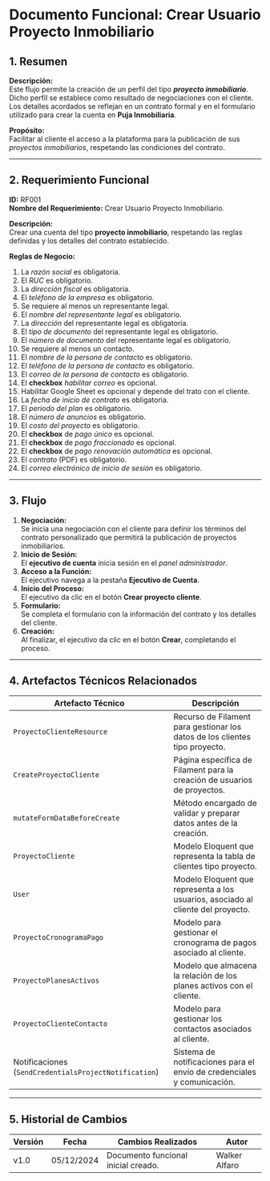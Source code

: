 # Documento Funcional: Crear Usuario Proyecto Inmobiliario

## 1. Resumen
**Descripción:**  
Este flujo permite la creación de un perfil del tipo ***proyecto inmobiliario***. Dicho perfil se establece como resultado de negociaciones con el cliente. Los detalles acordados se reflejan en un contrato formal y en el formulario utilizado para crear la cuenta en **Puja Inmobiliaria**. 

**Propósito:**  
Facilitar al cliente el acceso a la plataforma para la publicación de sus *proyectos inmobiliarios*, respetando las condiciones del contrato.

---

## 2. Requerimiento Funcional
**ID:** RF001  
**Nombre del Requerimiento:** Crear Usuario Proyecto Inmobiliario.  

**Descripción:**  
Crear una cuenta del tipo **proyecto inmobiliario**, respetando las reglas definidas y los detalles del contrato establecido.

**Reglas de Negocio:**  
1. La *razón social* es obligatoria.  
2. El *RUC* es obligatorio.  
3. La *dirección fiscal* es obligatoria.  
4. El *teléfono de la empresa* es obligatorio.  
5. Se requiere al menos un representante legal.  
6. El *nombre del representante legal* es obligatorio.  
7. La *dirección* del representante legal es obligatoria.  
8. El *tipo de documento* del representante legal es obligatorio.  
9. El *número de documento* del representante legal es obligatorio.  
10. Se requiere al menos un contacto.  
11. El *nombre de la persona de contacto* es obligatorio.  
12. El *teléfono de la persona de contacto* es obligatorio.  
13. El *correo de la persona de contacto* es obligatorio.  
14. El **checkbox** *habilitar correo* es opcional.  
15. Habilitar Google Sheet es opcional y depende del trato con el cliente.  
16. La *fecha de inicio de contrato* es obligatoria.  
17. El *periodo del plan* es obligatorio.  
18. El *número de anuncios* es obligatorio.  
19. El *costo del proyecto* es obligatorio.  
20. El **checkbox** de *pago único* es opcional.  
21. El **checkbox** de *pago fraccionado* es opcional.  
22. El **checkbox** de *pago renovación automática* es opcional.  
23. El *contrato* (PDF) es obligatorio.  
24. El *correo electrónico de inicio de sesión* es obligatorio.  

---

## 3. Flujo
1. **Negociación:**  
   Se inicia una negociación con el cliente para definir los términos del contrato personalizado que permitirá la publicación de proyectos inmobiliarios.
2. **Inicio de Sesión:**  
   El **ejecutivo de cuenta** inicia sesión en el *panel administrador*.
3. **Acceso a la Función:**  
   El ejecutivo navega a la pestaña **Ejecutivo de Cuenta**.
4. **Inicio del Proceso:**  
   El ejecutivo da clic en el botón **Crear proyecto cliente**.
5. **Formulario:**  
   Se completa el formulario con la información del contrato y los detalles del cliente.
6. **Creación:**  
   Al finalizar, el ejecutivo da clic en el botón **Crear**, completando el proceso.

---

## 4. Artefactos Técnicos Relacionados

| **Artefacto Técnico**                         | **Descripción**                                                                 |
|-----------------------------------------------|---------------------------------------------------------------------------------|
| `ProyectoClienteResource`                     | Recurso de Filament para gestionar los datos de los clientes tipo proyecto.     |
| `CreateProyectoCliente`                       | Página específica de Filament para la creación de usuarios de proyectos.        |
| `mutateFormDataBeforeCreate`                  | Método encargado de validar y preparar datos antes de la creación.              |
| `ProyectoCliente`                             | Modelo Eloquent que representa la tabla de clientes tipo proyecto.              |
| `User`                                        | Modelo Eloquent que representa a los usuarios, asociado al cliente del proyecto.|
| `ProyectoCronogramaPago`                      | Modelo para gestionar el cronograma de pagos asociado al cliente.               |
| `ProyectoPlanesActivos`                       | Modelo que almacena la relación de los planes activos con el cliente.           |
| `ProyectoClienteContacto`                     | Modelo para gestionar los contactos asociados al cliente.                       |
| Notificaciones (`SendCredentialsProjectNotification`) | Sistema de notificaciones para el envío de credenciales y comunicación.         |

---

## 5. Historial de Cambios
| **Versión** | **Fecha**     | **Cambios Realizados**                | **Autor**         |
|-------------|---------------|----------------------------------------|-------------------|
| v1.0        | 05/12/2024    | Documento funcional inicial creado.    | Walker Alfaro     |
